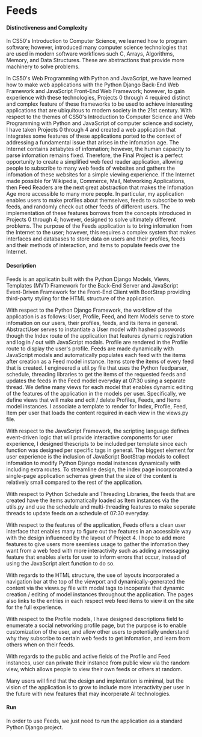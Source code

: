 # Feeds
#### Distinctiveness and Complexity
In CS50's Introduction to Computer Science, we learned how to program software; however, introduced many computer science technologies that are used in modern software workflows such C, Arrays, Algorithms, Memory, and Data Structures. These are abstractions that provide more machinery to solve problems.

In CS50's Web Programming with Python and JavaScript, we have learned how to make web applications with the Python Django Back-End Web Framework and JavaScript Front-End Web Framework; however, to gain experience with these technologies, Projects 0 through 4 required distinct and complex feature of these frameworks to be used to achieve interesting applications that are ubiquitous to modern society in the 21st century. With respect to the themes of CS50's Introduction to Computer Science and Web Programming with Python and JavaScript of computer science and society, I have taken Projects 0 through 4 and created a web application that integrates some features of these applications ported to the context of addressing a fundamental issue that arises in the infomation age. The Internet contains zetabytes of infomation; however, the human capacity to parse infomation remains fixed. Therefore, the Final Project is a perfect opportunity to create a simplified web feed reader application, allowing people to subscribe to many web feeds of websites and gathers the infomation of these websites for a simple viewing experience. If the Internet made possible for Wikipedia, Commerce, Mail, Networking Applications, then Feed Readers are the next great abstraction that makes the Infomation Age more accessible to many more people. In particular, my application enables users to make profiles about themselves, feeds to subscribe to web feeds, and randomly check out other feeds of different users. The implementation of these features borrows from the concepts introduced in Projects 0 through 4; however, designed to solve ultimately different problems. The purpose of the Feeds application is to bring infomation from the Internet to the user; however, this requires a complex system that makes interfaces and databases to store data on users and their profiles, feeds and their methods of interaction, and items to populate feeds over the Internet.
#### Description
Feeds is an applicatin built with the Python Django Models, Views, Templates (MVT) Framework for the Back-End Server and JavaScript Event-Driven Framework for the Front-End Client with BootStrap providing third-party styling for the HTML structure of the application.

With respect to the Python Django Framework, the workflow of the application is as follows: User, Profile, Feed, and Item Models serve to store infomation on our users, their profiles, feeds, and its items in general. AbstractUser serves to instantiate a User model with hashed passwords though the Index route of the application that features dynamic registration and log in / out with JavaScript modals. Profile are rendered in the Profile route to display the user's profile. Feeds are made dynamically with JavaScript modals and automatically populates each feed with the items after creation as a Feed model instance. Items store the items of every feed that is created. I engineered a util.py file that uses the Python feedparser, schedule, threading libraries to get the items of the requested feeds and updates the feeds in the Feed model everyday at 07:30 using a separate thread. We define many views for each model that enables dynamic editing of the features of the application in the models per user. Specifically, we define views that will make and edit / delete Profiles, Feeds, and Items model instances. I associate a template to render for Index, Profile, Feed, Item per user that loads the content required in each view in the views.py file.

With respect to the JavaScript Framework, the scripting language defines event-driven logic that will provide interactive components for user experience, I designed thescripts to be included per template since each function was designed per specific tags in general. The biggest element for user experience is the inclusion of JavaScript BootStrap modals to collect infomation to modify Python Django modal instances dynamically with including extra routes. To streamline design, the index page incorporated a single-page application schemas given that the size of the content is relatively small compared to the rest of the application.

With respect to Python Schedule and Threading Libraries, the feeds that are created have the items automatically loaded as Item instances via the utils.py and use the schedule and multi-threading features to make seperate threads to update feeds on a schedule of 07:30 everyday.

With respect to the features of the application, Feeds offers a clean user interface that enables many to figure out the features in an accessible way with the design influenced by the layout of Project 4. I hope to add more features to give users more seemless usage to gather the infomation they want from a web feed with more interactivity such as adding a messaging feature that enables alerts for user to inform errors that occur, instead of using the JavaScript alert function to do so.

With regards to the HTML structure, the use of layouts incorporated a navigation bar at the top of the viewport and dynamically-generated the content via the views.py file with modal tags to incoperate that dynamic creation / editing of model instances throughout the application. The pages also links to the entries in each respect web feed items to view it on the site for the full experience.

With respect to the Profile models, I have designed descriptions field to enumerate a social networking profile page, but the purpose is to enable customization of the user, and allow other users to potentially understand why they subscribe to certain web feeds to get infomation, and learn from others when on their feeds.

With regards to the public and active fields of the Profile and Feed instances, user can private their instance from public view via the random view, which allows people to view their own feeds or others at random.

Many users will find that the design and implentation is minimal, but the vision of the application is to grow to include more interactivity per user in the future with new features that may incorperate AI technologies.
#### Run
In order to use Feeds, we just need to run the application as a standard Python Django project.
